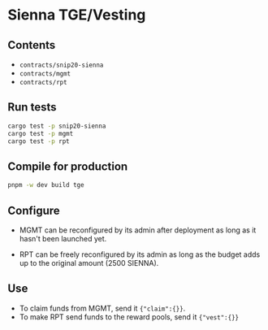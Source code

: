 # Sienna TGE/Vesting

## Contents

* `contracts/snip20-sienna`
* `contracts/mgmt`
* `contracts/rpt`

## Run tests

```sh
cargo test -p snip20-sienna
cargo test -p mgmt
cargo test -p rpt
```

## Compile for production

```sh
pnpm -w dev build tge
```

## Configure

* MGMT can be reconfigured by its admin after deployment
  as long as it hasn't been launched yet.

* RPT can be freely reconfigured by its admin
  as long as the budget adds up to the original amount (2500 SIENNA).

## Use

* To claim funds from MGMT, send it `{"claim":{}}`.
* To make RPT send funds to the reward pools, send it `{"vest":{}}`
